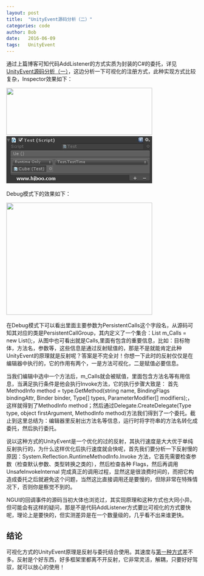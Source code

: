 ```yaml
---
layout: post
title:  "UnityEvent源码分析（二）"
categories: code
author: Bob
date:   2016-06-09
tags:	UnityEvent
---
```


通过上篇博客可知代码AddListener的方式实质为封装的C#的委托，详见[UnityEvent源码分析（一）](http://www.hjboo.com/code/2016/06/08/source-code-analysis1.html)，这边分析一下可视化的注册方式，此种实现方式比较复杂，Inspector效果如下：

<img src="http://www.hjboo.com/assets/images/UnityEvent1.jpg" width = "384" height = "124">

<a href="/assets/images/UnityEvent.jpg" data-lightbox="pebbletime">
	<img src="/assets/images/UnityEvent1.jpg"/>
</a>

Debug模式下的效果如下：

<img src="http://www.hjboo.com/assets/images/UnityEvent2.jpg" width = "384" height = "295">

在Debug模式下可以看出里面主要参数为PersistentCalls这个字段名，从源码可知其对应的类是PersistentCallGroup，其内定义了一个集合：List<PersistentCall> m_Calls = new List<PersistentCall>();，从图中也可看出就是Calls,里面有包含的重要信息，比如：目标物体，方法名，参数等，这些信息是通过反射赋值的，那是不是就能肯定此种UnityEvent的原理就是反射呢？答案是不完全对！你想一下此时的反射仅仅是在编辑器中执行的，它的作用有两个，一是方法可视化，二是赋值必要信息。

当我们编辑中选中一个方法后，m_Calls就会被赋值，里面包含方法名等有用信息，当满足执行条件是他会执行Invoke方法，它的执行步骤大致是： 首先MethodInfo method = type.GetMethod(string name, BindingFlags bindingAttr, Binder binder, Type[] types, ParameterModifier[] modifiers);，这样就得到了MethodInfo method；然后通过Delegate.CreateDelegate(Type type, object firstArgument, MethodInfo method)方法我们得到了一个委托。截止到这里总结为：编辑器里反射出方法名等信息，运行时将字符串的方法名转化成委托，然后执行委托。

说以这种方式的UnityEvent是一个优化的过的反射，其执行速度是大大优于单纯反射执行的，为什么这样优化后执行速度就会快呢，首先我们要分析一下反射慢的原因：System.Reflection.RuntimeMethodInfo.Invoke 方法，它首先需要检查参数（检查默认参数、类型转换之类的），然后检查各种 Flags，然后再调用 UnsafeInvokeInternal 完成真正的调用过程，显然这是很浪费时间的，而把它构造成委托之后就避免这个问题，当然这比直接调用还是要慢的，但除非常在特殊情况下，否则你是察觉不到的。

NGUI的回调事件的源码当初大体也浏览过，其实现原理和这种方式也大同小异。但可能会有这样的疑问，那是不是代码AddListener方式要比可视化的方式要快呢，理论上是要快的，但实测差异是在一个数量级的，几乎看不出来谁更快。

## 结论
可视化方式的UnityEvent原理是反射与委托结合使用。其速度与[第一种方式](http://www.hjboo.com/code/2016/06/08/source-code-analysis1.html)差不多。反射是个好东西，好多框架里都离不开反射，它非常灵活，解耦，只要好好驾驭，就可以放心的使用！
